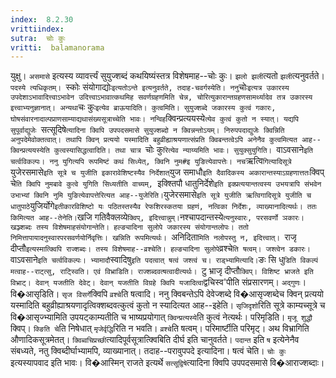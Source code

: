 ```yaml
---
index:  8.2.30
vrittiindex: 
sutra:  चोः कुः
vritti:  balamanorama 
---
```


युक्षु। `असमासे` इत्यस्य व्यावर्त्त्यं सुयुज्शब्दं कथयिष्यंस्तत्र विशेषमाह--चोः कुः। `झलो झली`त्यतो `झली`त्यनुवर्तते। `पदस्ये त्यधिकृतम्। `स्कोः संयोगाद्योः` इत्यतोऽन्ते इत्यनुवर्तते, तदाह-चवर्गस्येति। ननु `चोः` इत्यत्र उकारस्य उपदेशाऽभावादित्त्वाऽभावेन उदित्त्वाऽभावात्कथमिह सवर्णग्रहणमिति चेन्न, चोरित्युकारान्तग्रहणसामर्थ्यादेव तत्र उकारस्य इत्त्वाभ्यनुज्ञानात्। अन्यथा `चः कुः` इत्येव ब्राऊयादिति। कुत्वमिति। सुयुज्शब्दे जकारस्य कुत्वं गकारः, घोषसंवारनादाल्पप्राणसाम्याद्यथासंख्यसूत्राच्चेति भावः। नन्विह `क्विन्प्रत्ययस्ये`त्येव कुत्वं कुतो न स्यात्। यद्यपि सुपूर्वाद्युजेः `सत्सूदिषे`त्यादिना क्विपि उपपदसमासे सुयुज्शब्दो न क्विन्नन्तोऽयम्। निरुपपदाद्युजेः क्विन्निति अनुपदेमेवोक्तत्वात्। तथापि क्विन् प्रत्ययो यस्मादिति बहुव्रीह्याश्रयणात्संप्रति क्विबन्तत्वेऽपि अनेनैव कुत्वमित्यत आह--क्विन्प्रत्ययस्येति कुत्वस्यासिद्धत्वादिति। तथा चात्र `चोः कु`रित्येव न्याय्यमिति भावः। सुयुक्सुयुगिति। `वाऽवसाने` इति चर्त्वविकल्पः। ननु युगित्यपि रूपमिष्टं कथं सिध्येत्, क्विनि नुम#इ युङित्येवापत्तेः। नच `ऋत्वि`गित्यादिसूत्रे `युजेरसमासे` इति सूत्रे च युजीति इकारावेशिष्टस्यैव निर्देशात् `युज समाधौ` इति दैवादिकस्य अकारान्तस्याऽग्रहणात्ततः `क्विप् चे`ति क्विपि नुमबावे कुत्वे युगिति सिध्यतीति वाच्यम्, `इक्श्तिपौ धातुनिर्देशे` इति इक्प्रत्ययान्तत्वस्य उभयत्रापि संभवेन उभाभ्यां क्विनि नुमि युङित्येवापत्तेरित्यत आह--युजेरिति। `युजेरसमासे` इति सूत्रे युजीति ऋत्विगादिसूत्रे युजीति च धातुपाठे `युजिर्योगे` इतीकारविशिष्टो यः पठितस्तस्यैव रेफशिरस्कतया ग्रहणं, नत्विका निर्देशः, व्याख्यानादित्यर्थः। ततः किमित्यत आह--तेनेति। `खजि गतिवैक्लव्ये` क्विप्, इदित्त्वान्नुम्। `नश्चापदान्तस्ये`त्यनुस्वारः, परसवर्णो ञकारः। खञ्ज्शब्दः तस्य विशेषमाहसंयोगान्तेति। हल्ङ्यादिना सुलोपे जकारस्य संयोगान्तलोपः। ततो निमित्तापायादनुस्वारपरसवर्णयोर्निवृत्तिः। खन्निति रूपमित्यर्थः। `अनिदिता`मिति नलोपस्तु न, इदित्त्वात्। `राजृ दीप्तौ` इत्यस्मात्क्विपि राज्शब्दः। तस्य विशेषमाह--व्रश्चेति। हल्ङ्यादिना सुलोपे `व्रश्चे`ति षत्वम्। जश्त्वेन डकारः। `वाऽवसाने` इति चर्त्वविकल्पः। भ्यामादौ `स्वादिषु` इति पदत्वात् षत्वं जश्त्वं च। राड्भ्यामित्यादि। `ङः सि धु`डिति विकल्पं मत्वाह--राट्त्सु, राट्स्विति। एवं विभ्राडिति। राज्शब्दवत्षत्वादीत्यर्थः। `टु भ्राजृ दीप्तौ`क्विप्। विशिष्ट भ्राजते इति विभ्राट्। देवान् यजतीति देवेट्। देवान् यजतीति विग्रहे क्विपि यजादित्वा`द्वचिस्व'पीति संप्रसारणम्। `अद्गुणः`। वि�आसृडिति। `सृज विसर्गे`क्विपि `व्रश्चे`ति षत्वादि। ननु क्विबन्तेऽपि देवेज्शब्दे वि�आसृज्शब्देच क्विन् प्रत्ययो यस्मादिति बहुव्रीह्याश्रयणादृत्विक्शब्दवत्कुत्वं कुतो न स्यादित्यत आह--इहेति। `सृजिदृशो`रिति सूत्रे काम्यच्सूत्रे च वि�आसृज्भ्यामिति उपयट्काम्यतीति च भाष्यप्रयोगात् `क्विन्प्रत्यस्ये`ति कुत्वं नेत्यर्थः। परिमृडिति। `मृजू शुद्धौ` क्विप्। `क्ङिति चे`ति निषेधात् `मृजेर्वृद्धि`रिति न भवति। `व्रश्चे`ति षत्वम्। परिमार्ष्टीति परिमृट्। अथ विभ्रागिति औणादिकसूत्रमेतत्। `क्विब्वचिप्रच्छी`त्यादिपूर्वसूत्रात्क्विबिति दीर्घ इति चानुवर्तते। `पदान्त` इति `ष` इत्येनेनैव संबध्यते, नतु क्विब्दीर्घाभ्यामपि, व्याख्यानात्। तदाह--परावुपपदे इत्यादिना। षत्वं चेति। `चोः कुः` इत्यस्यापवाद इति भावः। वि�आस्मिन् राजते इत्यर्थे `सत्सूद्विषे`त्यादिना क्विपि उपपदसमासे वि�आराज्शब्दाः। 

